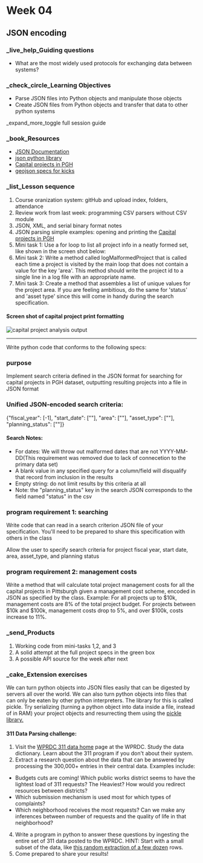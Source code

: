# Week 04

## JSON encoding

### _live_help_Guiding questions

-   What are the most widely used protocols for exchanging data between systems?

### _check_circle_Learning Objectives

-   Parse JSON files into Python objects and manipulate those objects
-   Create JSON files from Python objects and transfer that data to other python systems

_expand_more_toggle full session guide

### _book_Resources

-   [JSON Documentation](https://json.org/)
-   [json python library](https://docs.python.org/3.6/library/json.html#json-to-py-table)
-   [Capital projects in PGH](https://data.wprdc.org/dataset/capital-projects)
-   [geojson specs for kicks](http://geojson.org/geojson-spec.html)

### _list_Lesson sequence

1.  Course oranization system: gitHub and upload index, folders, attendance
2.  Review work from last week: programming CSV parsers without CSV module
3.  JSON, XML, and serial binary format notes
4.  JSON parsing simple examples: opening and printing the  [Capital projects in PGH](https://data.wprdc.org/dataset/capital-projects)
5.  Mini task 1:  Use a for loop to list all project info in a neatly formed set, like shown in the screen shot below:
6.  Mini task 2:  Write a method called  logMalformedProject  that is called each time a project is visited by the main loop that does not contain a value for the key 'area'. This method should write the project id to a single line in a log file with an appropriate name.
7.  Mini task 3:  Create a method that assembles a list of unique values for the project area. If you are feeling ambitious, do the same for 'status' and 'asset type' since this will come in handy during the search specification.

#### Screen shot of capital project print formatting

![capital project analysis output](https://technologyrediscovery.net/term/fa18/cit129/img/capitalProjectOutput.png)

----------

Write python code that conforms to the following specs:

### purpose

Implement search criteria defined in the JSON format for searching for capital projects in PGH dataset, outputting resulting projects into a file in JSON format

### Unified JSON-encoded search criteria:

{"fiscal_year": [-1], "start_date": [""], "area": [""], "asset_type": [""], "planning_status": [""]}

#### Search Notes:

-   For dates: We will throw out malformed dates that are not YYYY-MM-DD(This requirement was removed due to lack of connecetion to the primary data set)
-   A blank value in any specified query for a column/field will disqualify that record from inclusion in the results
-   Empty string: do not limit results by this criteria at all
-   Note: the "planning_status" key in the search JSON corresponds to the field named "status" in the csv

### program requirement 1: searching

Write code that can read in a search criterion JSON file of your specification. You'll need to be prepared to share this specification with others in the class

Allow the user to specify search criteria for project fiscal year, start date, area, asset_type, and planning status

### program requirement 2: management costs

Write a method that will calculate total project management costs for all the capital projects in Pittsburgh given a management cost scheme, encoded in JSON as specified by the class. Example: For all projects up to $10k, management costs are 8% of the total project budget. For projects between $10k and $100k, management costs drop to 5%, and over $100k, costs increase to 11%.

### _send_Products

1.  Working code from mini-tasks 1,2, and 3
2.  A solid attempt at the full project specs in the green box
3.  A possible API source for the week after next

### _cake_Extension exercises

We can turn python objects into JSON files easily that can be digested by servers all over the world. We can also turn python objects into files that can only be eaten by other python interpreters. The library for this is called pickle. Try serializing (turning a python object into data inside a file, instead of in RAM) your project objects and resurrecting them using the  [pickle library.](https://docs.python.org/2/library/pickle.html#module-pickle)

#### 311 Data Parsing challenge:

1.  Visit the  [WPRDC 311 data home](https://data.wprdc.org/dataset/311-data)  page at the WPRDC. Study the data dictionary. Learn about the 311 program if you don't about their system.
2.  Extract a research question about the data that can be answered by processing the 300,000+ entries in their central data. Examples include:

-   Budgets cuts are coming! Which public works district seems to have the lightest load of 311 requests? The Heaviest? How would you redirect resources between districts?
-   Which submission mechanism is used most for which types of complaints?
-   Which neighborhood receives the most requests? Can we make any inferences between number of requests and the quality of life in that neighborhood?

4.  Write a program in python to answer these questions by ingesting the entire set of 311 data posted to the WPRDC. HINT: Start with a small subset of the data, like  [this random extraction of a few dozen](https://technologyrediscovery.net/python/pgh311Abbrev.csv)  rows.
5.  Come prepared to share your results!